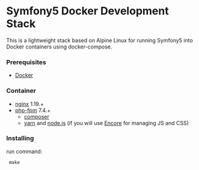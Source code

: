 # Symfony5 Docker Development Stack
This is a lightweight stack based on Alpine Linux for running Symfony5 into Docker containers using docker-compose.  

### Prerequisites
* [Docker](https://www.docker.com/)

### Container
 - [nginx](https://hub.docker.com/_/nginx) 1.19.+
 - [php-fpm](https://hub.docker.com/_/php) 7.4.+
    - [composer](https://getcomposer.org/) 
    - [yarn](https://yarnpkg.com/lang/en/) and [node.js](https://nodejs.org/en/) (if you will use [Encore](https://symfony.com/doc/current/frontend/encore/installation.html) for managing JS and CSS)

### Installing

run command:
```
 make
```
